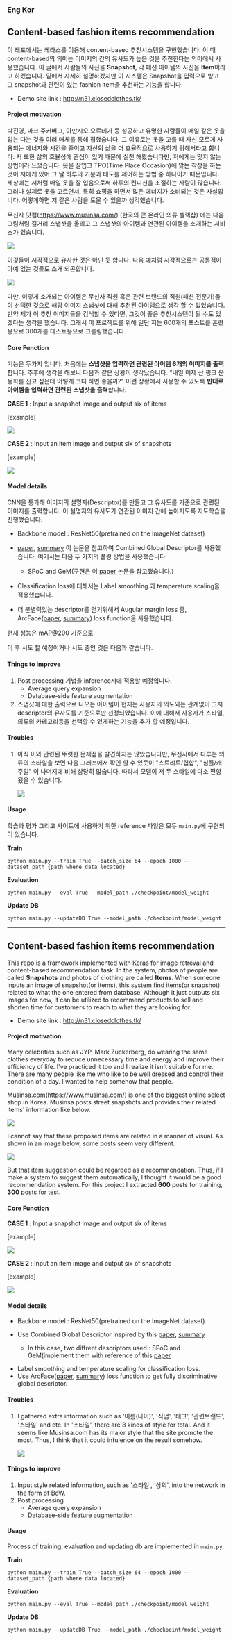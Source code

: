 ### [Eng](#eng) [Kor](#kor)

<a id="kor"></a>

## Content-based fashion items recommendation

이 레포에서는 케라스를 이용해 content-based 추천시스템을 구현했습니다. 이 때 content-based의 의미는 이미지의 간의 유사도가 높은 것을 추천한다는 의미에서 사용했습니다. 이 글에서 사람들의 사진을 **Snapshot**, 각 패션 아이템의 사진을 **Item**이라고 하겠습니다. 밑에서 자세히 설명하겠지만 이 시스템은 Snapshot을 입력으로 받고 그 snapshot과 관련이 있는 fashion item을 추천하는 기능을 합니다. 

- Demo site link : http://n31.closedclothes.tk/

#### Project motivation

박진영, 마크 주커버그, 아만시오 오르테가 등 성공하고 유명한 사람들이 매일 같은 옷을 입는 다는 것을 여러 매체를 통해 접했습니다. 그 이유로는 옷을 고를 때 자신 모르게 사용되는 에너지와 시간을 줄이고 자신의 삶을 더 효율적으로 사용하기 위해서라고 합니다. 저 또한 삶의 효율성에 관심이 있기 때문에 실천 해봤습니다만, 저에게는 맞지 않는 방법이라 느꼈습니다. 옷을 잘입고 TPO(Time Place Occasion)에 맞는 착장을 하는 것이 저에게 있어 그 날 하루의 기분과 태도를 제어하는 방법  중 하나이기 때문입니다. 세상에는 저처럼 매일 옷을 잘 입음으로써 하루의 컨디션을 조절하는 사람이 많습니다. 그러나 실제로 옷을 고르면서, 특히 쇼핑을 하면서 많은 에너지가 소비되는 것은 사실입니다. 어떻게하면 저 같은 사람을 도울 수 있을까 생각했습니다. 

무신사 닷컴(https://www.musinsa.com/) (한국의 큰 온라인 의류 셀렉샵) 에는 다음 그림처럼 길거리 스냅샷을 올리고 그 스냅샷의 아이템과 연관된 아이템을 소개하는 서비스가 있습니다. 

<img src="https://www.dropbox.com/s/6di2thhbxwx9yjq/site_example.png?raw=1">

이것들이 시각적으로 유사한 것은 아닌 듯 합니다. 다음 예처럼 시각적으로는 공통점이 아예 없는 것들도 소개 되곤합니다. 

<img src="https://www.dropbox.com/s/zg0i5k6xvtebqyo/Screenshot%202019-04-15%2012.28.19.png?raw=1">

다만, 이렇게 소개되는 아이템은 무신사 직원 혹은 관련 브랜드의 직원(패션 전문가)들이 선택한 것으로 해당 이미지 스냅샷에 대해 추천된 아이템으로 생각 할 수 있었습니다. 만약 제가 이 추천 이미지들을 검색할 수 있다면, 그것이 좋은 추천시스템이 될 수도 있겠다는 생각을 했습니다. 그래서 이 프로젝트를 위해 일단 저는 600개의 포스트를 훈련용으로 300개를 테스트용으로 크롤링했습니다. 

#### Core Function

기능은 두가지 입니다. 처음에는 **스냅샷을 입력하면 관련된 아이템 6개의 이미지를 출력**합니다. 추후에 생각을 해보니 다음과 같은 상황이 생각났습니다. "내일 어제 산 핑크 운동화를 신고 싶은데 어떻게 코디 하면 좋을까?" 이런 상황에서 사용할 수 있도록 **반대로 아이템을 입력하면 관련된 스냅샷을 출력**합니다.

**CASE 1** : Input a snapshot image and output six of items

[example]

<img src="https://www.dropbox.com/s/w6jj3giiokcnkcz/Screenshot%202019-04-15%2012.48.20.png?raw=1">

**CASE 2** : Input an item image and output six of snapshots

[example]

<img src="https://www.dropbox.com/s/n6rsf5ad6wlgxf0/Screenshot%202019-04-15%2012.47.25.png?raw=1">

#### Model details 

CNN을 통과해 이미지의 설명자(Descriptor)를 만들고 그 유사도를 기준으로 관련된 이미지를 출력합니다. 이 설명자의 유사도가 연관된 이미지 간에 높아지도록 지도학습을 진행했습니다. 

- Backbone model : ResNet50(pretrained on the ImageNet dataset)
- [paper](https://arxiv.org/pdf/1903.10663.pdf), [summary](https://minus31.github.io/2019/04/08/CGD/) 이 논문을 참고하여 Combined Global Descriptor를 사용했습니다. 여기서는 다음 두 가지의 풀링 방법을 사용했습니다. 
  - SPoC and GeM(구현은 이 [paper](https://arxiv.org/pdf/1711.02512.pdf) 논문을 참고했습니다.)

- Classification loss에 대해서는 Label smoothing 과 temperature scaling을 적용했습니다.
- 더 분별력있는 descriptor를 얻기위해서 Augular margin loss 중, ArcFace([paper](https://arxiv.org/abs/1801.07698), [summary](https://minus31.github.io/2019/04/08/ArcFace/)) loss function을 사용했습니다.  

현재 성능은 mAP@200 기준으로 

이 후 시도 할 예정이거나 시도 중인 것은 다음과 같습니다. 

#### Things to improve

1. Post processing 기법을 inference시에 적용할 예정입니다. 
   - Average query expansion 
   - Database-side feature augmentation
2. 스냅샷에 대한 출력으로 나오는 아이템이 현재는 사용자의 의도와는 관계없이 그저 descriptor의 유사도를 기준으로만 선정되었습니다. 이에 대해서 사용자가 스타일, 의류의 카테고리등을 선택할 수 있게하는 기능을 추가 할 예정입니다. 

#### Troubles 

1. 아직 이와 관련된 뚜렷한 문제점을 발견하지는 않았습니다만, 무신사에서 다루는 의류의 스타일을 보면 다음 그래프에서 확인 할 수 있듯이 "스트리트/힙합", "심플/캐주얼" 이 나머지에 비해 상당히 많습니다. 따라서 모델이 저 두 스타일에 다소 편향됬을 수 있습니다. 

   <img src="https://www.dropbox.com/s/heqdgpoxgdcyv2n/style_frequency.png?raw=1"> 

#### Usage

학습과 평가 그리고 사이트에 사용하기 위한 reference 파일은 모두 `main.py`에 구현되어 있습니다. 

**Train**

```python main.py --train True --batch_size 64 --epoch 1000 --dataset_path {path where data located}```

**Evaluation**

```python main.py --eval True --model_path ./checkpoint/model_weight```

**Update DB**

```python main.py --updateDB True --model_path ./checkpoint/model_weight```

---

<a id="eng"></a>

## Content-based fashion items recommendation

This repo is a framework implemented with Keras for image retreval and content-based recommendation task. In the system, photos of people are called **Snapshots** and photos of clothing are called **Items**. When someone inputs an image of snapshot(or items), this system find items(or snapshot) related to what the one entered  from database. Although it just outputs six images for now, It can be utilized to recommend products to sell and shorten time for customers to reach to what they are looking for. 

* Demo site link : http://n31.closedclothes.tk/

#### Project motivation

Many celebrities such as JYP, Mark Zuckerberg, do wearing the same clothes everyday to reduce unnecessary time and energy and improve their efficiency of life. I've practiced it too and I realize it isn't suitable for me. There are many people like me who like to be well dressed and control their condition of a day. I wanted to help somehow that people. 

Musinsa.com(https://www.musinsa.com/) is one of the biggest online select shop in Korea. Musinsa posts street snapshots and provides their related items' information like below.

<img src="https://www.dropbox.com/s/6di2thhbxwx9yjq/site_example.png?raw=1">



I cannot say that these proposed items are related in a manner of visual. As shown in an image below, some posts seem very different.

<img src="https://www.dropbox.com/s/zg0i5k6xvtebqyo/Screenshot%202019-04-15%2012.28.19.png?raw=1">

But that item suggestion could be regarded as a recommendation. Thus, if I make a system to suggest them automatically, I thought it would be a good recommendation system. For this project I extracted **600** posts for training, **300** posts for test.

#### Core Function

**CASE 1** : Input a snapshot image and output six of items

[example]

<img src="https://www.dropbox.com/s/w6jj3giiokcnkcz/Screenshot%202019-04-15%2012.48.20.png?raw=1">

**CASE 2** : Input an item image and output six of snapshots

[example]

<img src="https://www.dropbox.com/s/n6rsf5ad6wlgxf0/Screenshot%202019-04-15%2012.47.25.png?raw=1">

#### Model details 

* Backbone model : ResNet50(pretrained on the ImageNet dataset)

* Use Combined Global Descriptor inspired by this [paper](https://arxiv.org/pdf/1903.10663.pdf), [summary](https://minus31.github.io/2019/04/08/CGD/)
  - In this case, two diffrent descriptors used : SPoC and GeM(implement them with reference of this [paper](https://arxiv.org/pdf/1711.02512.pdf)

- Label smoothing and temperature scaling for classification loss.
- Use ArcFace([paper](https://arxiv.org/abs/1801.07698), [summary](https://minus31.github.io/2019/04/08/ArcFace/)) loss function to get fully discriminative global descriptor.

#### Troubles 

1. I gathered extra information such as '이름(나이)', '직업', '태그', '관련브랜드', '스타일' and etc. In '스타일', there are 8 kinds of style for total. And it seems like Musinsa.com has its major style that the site promote the most. Thus, I think that it could infulence on the result somehow.  

   <img src="https://www.dropbox.com/s/heqdgpoxgdcyv2n/style_frequency.png?raw=1"> 


#### Things to improve

1. Input style related information, such as '스타일', '상의', into the network in the form of BoW.
2. Post processing  
   - Average query expansion 
   - Database-side feature augmentation

#### Usage

Process of training, evaluation and updating db are implemented in `main.py`.

**Train**

```python main.py --train True --batch_size 64 --epoch 1000 --dataset_path {path where data located}```

**Evaluation**

```python main.py --eval True --model_path ./checkpoint/model_weight```

**Update DB**

```python main.py --updateDB True --model_path ./checkpoint/model_weight```

